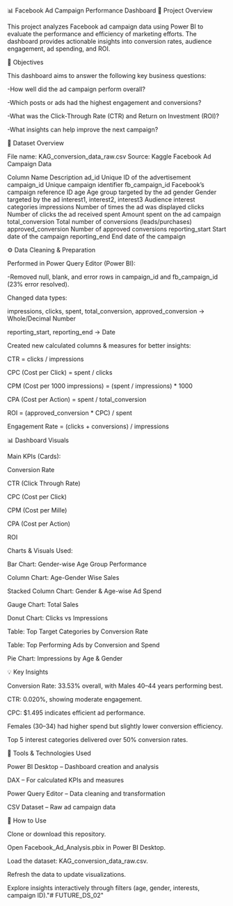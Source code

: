 📊 Facebook Ad Campaign Performance Dashboard
🧾 Project Overview

This project analyzes Facebook ad campaign data using Power BI to evaluate the performance and efficiency of marketing efforts.
The dashboard provides actionable insights into conversion rates, audience engagement, ad spending, and ROI.

🎯 Objectives

This dashboard aims to answer the following key business questions:

-How well did the ad campaign perform overall?

-Which posts or ads had the highest engagement and conversions?

-What was the Click-Through Rate (CTR) and Return on Investment (ROI)?

-What insights can help improve the next campaign?

📂 Dataset Overview

File name: KAG_conversion_data_raw.csv
Source: Kaggle Facebook Ad Campaign Data

Column Name	Description
ad_id	Unique ID of the advertisement
campaign_id	Unique campaign identifier
fb_campaign_id	Facebook’s campaign reference ID
age	Age group targeted by the ad
gender	Gender targeted by the ad
interest1, interest2, interest3	Audience interest categories
impressions	Number of times the ad was displayed
clicks	Number of clicks the ad received
spent	Amount spent on the ad campaign
total_conversion	Total number of conversions (leads/purchases)
approved_conversion	Number of approved conversions
reporting_start	Start date of the campaign
reporting_end	End date of the campaign


⚙️ Data Cleaning & Preparation

Performed in Power Query Editor (Power BI):

-Removed null, blank, and error rows in campaign_id and fb_campaign_id (23% error resolved).

Changed data types:

impressions, clicks, spent, total_conversion, approved_conversion → Whole/Decimal Number

reporting_start, reporting_end → Date

Created new calculated columns & measures for better insights:

CTR = clicks / impressions

CPC (Cost per Click) = spent / clicks

CPM (Cost per 1000 impressions) = (spent / impressions) * 1000

CPA (Cost per Action) = spent / total_conversion

ROI = (approved_conversion * CPC) / spent

Engagement Rate = (clicks + conversions) / impressions

📊 Dashboard Visuals

Main KPIs (Cards):

Conversion Rate

CTR (Click Through Rate)

CPC (Cost per Click)

CPM (Cost per Mille)

CPA (Cost per Action)

ROI

Charts & Visuals Used:

Bar Chart: Gender-wise Age Group Performance

Column Chart: Age-Gender Wise Sales

Stacked Column Chart: Gender & Age-wise Ad Spend

Gauge Chart: Total Sales

Donut Chart: Clicks vs Impressions

Table: Top Target Categories by Conversion Rate

Table: Top Performing Ads by Conversion and Spend

Pie Chart: Impressions by Age & Gender

💡 Key Insights

Conversion Rate: 33.53% overall, with Males 40–44 years performing best.

CTR: 0.020%, showing moderate engagement.

CPC: $1.495 indicates efficient ad performance.

Females (30–34) had higher spend but slightly lower conversion efficiency.

Top 5 interest categories delivered over 50% conversion rates.

🧠 Tools & Technologies Used

Power BI Desktop – Dashboard creation and analysis

DAX – For calculated KPIs and measures

Power Query Editor – Data cleaning and transformation

CSV Dataset – Raw ad campaign data

🚀 How to Use

Clone or download this repository.

Open Facebook_Ad_Analysis.pbix in Power BI Desktop.

Load the dataset: KAG_conversion_data_raw.csv.

Refresh the data to update visualizations.

Explore insights interactively through filters (age, gender, interests, campaign ID)."# FUTURE_DS_02" 
